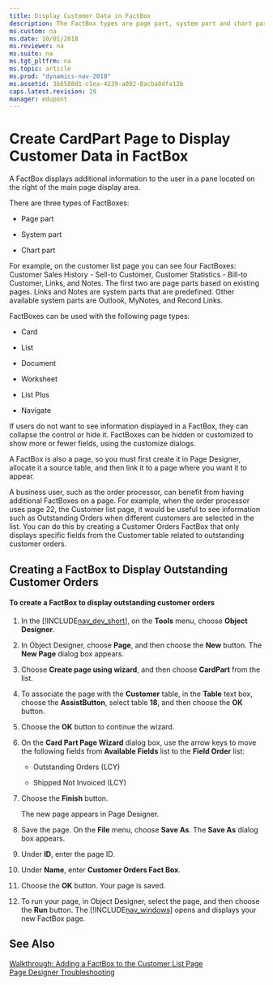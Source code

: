```yaml
---
title: Display Customer Data in FactBox 
description: The FactBox types are page part, system part and chart part that displays additional information to the user which can be used with different page types. 
ms.custom: na
ms.date: 10/01/2018
ms.reviewer: na
ms.suite: na
ms.tgt_pltfrm: na
ms.topic: article
ms.prod: "dynamics-nav-2018"
ms.assetid: 3b6588d1-c1ea-4239-a002-8acba0dfa12b
caps.latest.revision: 19
manager: edupont
---
```

# Create CardPart Page to Display Customer Data in FactBox
A FactBox displays additional information to the user in a pane located on the right of the main page display area.  
  
 There are three types of FactBoxes:  
  
-   Page part  
  
-   System part  
  
-   Chart part  
  
 For example, on the customer list page you can see four FactBoxes: Customer Sales History - Sell-to Customer, Customer Statistics - Bill-to Customer, Links, and Notes. The first two are page parts based on existing pages. Links and Notes are system parts that are predefined. Other available system parts are Outlook, MyNotes, and Record Links.  
  
 FactBoxes can be used with the following page types:  
  
-   Card  
  
-   List  
  
-   Document  
  
-   Worksheet  
  
-   List Plus  
  
-   Navigate  
  
 If users do not want to see information displayed in a FactBox, they can collapse the control or hide it. FactBoxes can be hidden or customized to show more or fewer fields, using the customize dialogs.  
  
 A FactBox is also a page, so you must first create it in Page Designer, allocate it a source table, and then link it to a page where you want it to appear.  
  
 A business user, such as the order processor, can benefit from having additional FactBoxes on a page. For example, when the order processor uses page 22, the Customer list page, it would be useful to see information such as Outstanding Orders when different customers are selected in the list. You can do this by creating a Customer Orders FactBox that only displays specific fields from the Customer table related to outstanding customer orders.  
  
## Creating a FactBox to Display Outstanding Customer Orders  
  
#### To create a FactBox to display outstanding customer orders  
  
1.  In the [!INCLUDE[nav_dev_short](includes/nav_dev_short_md.md)], on the **Tools** menu, choose **Object Designer**.  
  
2.  In Object Designer, choose **Page**, and then choose the **New** button. The **New Page** dialog box appears.  
  
3.  Choose **Create page using wizard**, and then choose **CardPart** from the list.  
  
4.  To associate the page with the **Customer** table, in the **Table** text box, choose the **AssistButton**, select table **18**, and then choose the **OK** button.  
  
5.  Choose the **OK** button to continue the wizard.  
  
6.  On the **Card Part Page Wizard** dialog box, use the arrow keys to move the following fields from **Available Fields** list to the **Field Order** list:  
  
    -   Outstanding Orders \(LCY\)  
  
    -   Shipped Not Invoiced \(LCY\)  
  
7.  Choose the **Finish** button.  
  
     The new page appears in Page Designer.  
  
8.  Save the page. On the **File** menu, choose **Save As**. The **Save As** dialog box appears.  
  
9. Under **ID**, enter the page ID.  
  
10. Under **Name**, enter **Customer Orders Fact Box**.  
  
11. Choose the **OK** button. Your page is saved.  
  
12. To run your page, in Object Designer, select the page, and then choose the **Run** button. The [!INCLUDE[nav_windows](includes/nav_windows_md.md)] opens and displays your new FactBox page.  
  
## See Also  
 [Walkthrough: Adding a FactBox to the Customer List Page](Walkthrough--Adding-a-FactBox-to-the-Customer-List-Page.md)   
 [Page Designer Troubleshooting](Page-Designer-Troubleshooting.md)